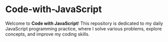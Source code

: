 # Code-with-JavaScript
Welcome to **Code with JavaScript**! This repository is dedicated to my daily JavaScript programming practice, where I solve various problems, explore concepts, and improve my coding skills.

